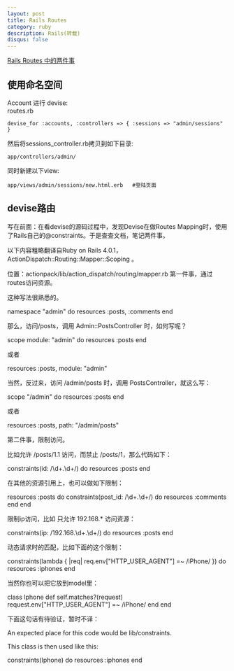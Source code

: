 ```yaml
---
layout: post
title: Rails Routes
category: ruby
description: Rails(转载)
disqus: false
---
```


[Rails Routes 中的两件事](http://ruby-china.org/topics/15270)

## 使用命名空间
Account 进行 devise:   
routes.rb   

`devise_for :accounts, :controllers => { :sessions => "admin/sessions" }`

然后将sessions_controller.rb拷贝到如下目录:   

`app/controllers/admin/`

同时新建以下view:   

`app/views/admin/sessions/new.html.erb   #登陆页面`

## devise路由

写在前面：在看devise的源码过程中，发现Devise在做Routes Mapping时，使用了Rails自己的@constraints。于是查查文档，笔记两件事。

以下内容粗略翻译自Ruby on Rails 4.0.1， ActionDispatch::Routing::Mapper::Scoping 。

位置：actionpack/lib/action_dispatch/routing/mapper.rb
第一件事，通过routes访问资源。

这种写法很熟悉的。

namespace "admin" do
  resources :posts, :comments
end

那么，访问/posts，调用 Admin::PostsController 时，如何写呢？

scope module: "admin" do
  resources :posts
end

或者

resources :posts, module: "admin"

当然，反过来，访问 /admin/posts 时，调用 PostsController，就这么写：

scope "/admin" do
  resources :posts
end

或者

resources :posts, path: "/admin/posts"

第二件事，限制访问。

比如允许 /posts/1.1 访问，而禁止 /posts/1，那么代码如下：

constraints(id: /\d+\.\d+/) do
  resources :posts
end

在其他的资源引用上，也可以做如下限制：

resources :posts do
  constraints(post_id: /\d+\.\d+/) do
    resources :comments
  end
end

限制ip访问，比如 只允许 192.168.* 访问资源：

constraints(ip: /192\.168\.\d+\.\d+/) do
  resources :posts
end

动态请求时的匹配，比如下面的这个限制：

constraints(lambda { |req| req.env["HTTP_USER_AGENT"] =~ /iPhone/ }) do
  resources :iphones
end

当然你也可以把它放到model里：

class Iphone
  def self.matches?(request)
    request.env["HTTP_USER_AGENT"] =~ /iPhone/
  end
end

下面这句话有待验证，暂时不译：

An expected place for this code would be lib/constraints.

This class is then used like this:

constraints(Iphone) do
  resources :iphones
end
